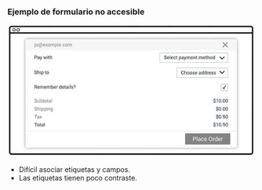 ### Ejemplo de formulario no accesible

![Formulario no accesible](media/pooraccess.jpg)

* Difícil asociar etiquetas y campos.
* Las etiquetas tienen poco contraste.